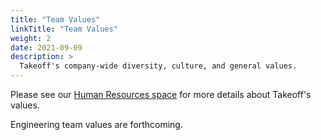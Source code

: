 ```yaml
---
title: "Team Values"
linkTitle: "Team Values"
weight: 2
date: 2021-09-09
description: >
  Takeoff's company-wide diversity, culture, and general values.
---
```


Please see our [Human Resources space](https://takeofftech.atlassian.net/wiki/spaces/HR/pages/1324253768/Takeoff+Values) for more details about Takeoff's values. 

Engineering team values are forthcoming.
